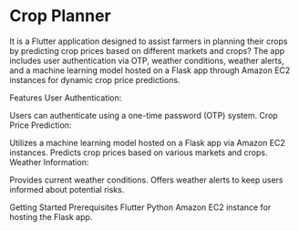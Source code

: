 # Crop Planner
It is a Flutter application designed to assist farmers in planning their crops by predicting crop prices based on different markets and crops? The app includes user authentication via OTP, weather conditions, weather alerts, and a machine learning model hosted on a Flask app through Amazon EC2 instances for dynamic crop price predictions.

Features
User Authentication:

Users can authenticate using a one-time password (OTP) system.
Crop Price Prediction:

Utilizes a machine learning model hosted on a Flask app via Amazon EC2 instances.
Predicts crop prices based on various markets and crops.
Weather Information:

Provides current weather conditions.
Offers weather alerts to keep users informed about potential risks.

Getting Started
Prerequisites
Flutter
Python
Amazon EC2 instance for hosting the Flask app.


